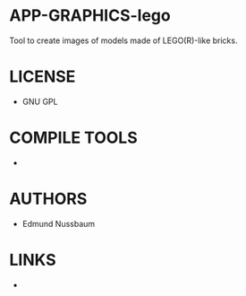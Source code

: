 APP-GRAPHICS-lego
=================

Tool to create images of models made of LEGO(R)-like bricks. 

LICENSE
===============
* GNU GPL

COMPILE TOOLS
===============
* 

AUTHORS
===============
* Edmund Nussbaum

LINKS
===============
* 
